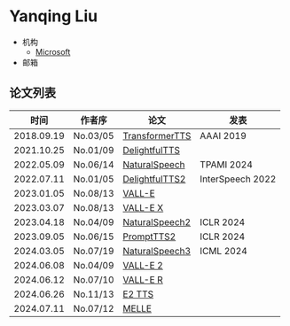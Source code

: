 # Yanqing Liu

- 机构
  - [Microsoft](../Institutions/USA-Microsoft.mdt.md)
- 邮箱

## 论文列表

| 时间 | 作者序 | 论文 | 发表 |
|:-:|:-:|---|---|
| 2018.09.19 | No.03/05 | [TransformerTTS](../Models/TTS2_Acoustic/2018.09.19_TransformerTTS.md) | AAAI 2019 |
| 2021.10.25 | No.01/09 | [DelightfulTTS](../Models/TTS2_Acoustic/2021.10.25_DelightfulTTS.md) | 
| 2022.05.09 | No.06/14 | [NaturalSpeech](../Models/E2E/2022.05.09_NaturalSpeech.md) | TPAMI 2024
| 2022.07.11 | No.01/05 | [DelightfulTTS2](../Models/TTS2_Acoustic/2022.07.11_DelightfulTTS2.md) | InterSpeech 2022 |
| 2023.01.05 | No.08/13 | [VALL-E](../Models/Speech_LLM/2023.01.05_VALL-E.md) |
| 2023.03.07 | No.08/13 | [VALL-E X](../Models/Speech_LLM/2023.03.07_VALL-E_X.md) |
| 2023.04.18 | No.04/09 | [NaturalSpeech2](../Models/Diffusion/2023.04.18_NaturalSpeech2.md) | ICLR 2024
| 2023.09.05 | No.06/15 | [PromptTTS2](../Models/Prompt/2023.09.05_PromptTTS2.md) | ICLR 2024
| 2024.03.05 | No.07/19 | [NaturalSpeech3](../Models/Diffusion/2024.03.05_NaturalSpeech3.md) | ICML 2024
| 2024.06.08 | No.04/09 | [VALL-E 2](../Models/Speech_LLM/2024.06.08_VALL-E2.md) |
| 2024.06.12 | No.07/10 | [VALL-E R](../Models/Speech_LLM/2024.06.12_VALL-E_R.md) |
| 2024.06.26 | No.11/13 | [E2 TTS](../Models/Flow/2024.06.26_E2_TTS.md) |
| 2024.07.11 | No.07/12 | [MELLE](../Models/Speech_LLM/2024.07.11_MELLE.md) |